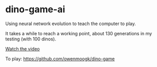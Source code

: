 # dino-game-ai
Using neural network evolution to teach the computer to play.

It takes a while to reach a working point, about 130 generations in my testing (with 100 dinos).

[Watch the video](https://youtu.be/gIHxa3yV7do)

To play: https://github.com/owenmoogk/dino-game
